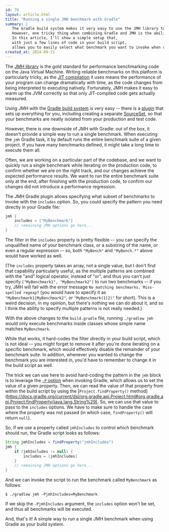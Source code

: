 ```yaml
---
id: 79
layout: article.html
title: "Running a single JMH benchmark with Gradle"
summary: |
   The Gradle build system makes it very easy to use the JMH library to write benchmarks for your Java code.
   However, one tricky thing when combining Gradle and JMH is the ability to run a single benchmark when invoking your build.
   In this article, I'll show a simple setup that,
   with just a few lines of code in your build script,
   allows you to easily select what benchmark you want to invoke when running your Gradle build.
created_at: 2024-09-21
---
```


The [JMH library](https://openjdk.org/projects/code-tools/jmh)
is the gold standard for performance benchmarking code on the Java Virtual Machine.
Writing reliable benchmarks on this platform is particularly tricky,
as the [JIT compilation](https://en.wikipedia.org/wiki/Just-in-time_compilation)
it uses means the performance of your program can change dramatically with time,
as the code changes from being interpreted to executing natively.
Fortunately, JMH makes it easy to warm up the JVM correctly so that only JIT-compiled code gets actually measured.

Using JMH with the [Gradle build system](https://gradle.org)
is very easy --
there is a [plugin](https://plugins.gradle.org/plugin/me.champeau.jmh) that sets up everything for you,
including creating a separate
[SourceSet](https://docs.gradle.org/current/dsl/org.gradle.api.tasks.SourceSet.html),
so that your benchmarks are neatly isolated from your production and test code.

However, there is one downside of JMH with Gradle:
out of the box, it doesn't provide a simple way to run a single benchmark.
When executing the `jmh` Gradle task,
it by default runs the entire benchmark suite of a given project.
If you have many benchmarks defined, it might take a long time to execute them all.

Often, we are working on a particular part of the codebase,
and we want to quickly run a single benchmark while iterating on the production code,
to confirm whether we are on the right track,
and our changes achieve the expected performance results.
We want to run the entire benchmark suite only at the end,
after finishing with the production code,
to confirm our changes did not introduce a performance regression.

The JMH Gradle plugin allows specifying what subset of benchmarks to invoke
with the `includes` option.
So, you could specify the pattern you need directly in your Gradle file:

```groovy
jmh {
    includes = ["MyBenchmark"]
    // remaining JMH options go here...
}
```

The filter in the `includes` property is pretty flexible --
you can specify the unqualified name of your benchmark class,
or a substring of the name, or even a regular expression --
so, both `"MyBench"` and `"MyBench.*"` above would have worked as well.

(The `includes` property takes an array, not a single value,
but I don't find that capability particularly useful,
as the multiple patterns are combined with the "and" logical operator,
instead of "or", and thus you can't just specify `["MyBenchmark1", "MyBenchmark2"]`
to run two benchmarks --
if you try, JMH will fail with the error message
`No matching benchmarks. Miss-spelled regexp?`
(you would have to specify it as `"MyBenchmark1|MyBenchmark2"`,
or `"MyBenchmark(1|2)"` for short).
This is a weird decision, in my opinion, but there's nothing we can do about it,
and so I think the ability to specify multiple patterns is not really needed.)

With the above changes to the `build.gradle` file,
running `./gradlew jmh` would only execute benchmarks inside classes whose simple name matches `MyBenchmark`.

While that works, it hard-codes the filter directly in your build script,
which is not ideal -- you might forget to remove it after you're done iterating on a specific benchmark,
which would effectively disable the remainder of your benchmark suite.
In addition, whenever you wanted to change the benchmark you are interested in,
you'd have to remember to change it in the build script as well.

The trick we can use here to avoid hard-coding the pattern in the `jmh`
block is to leverage the [`-P` option](https://docs.gradle.org/current/userguide/project_properties.html#sec:project_properties)
when invoking Gradle, which allows us to set the value of a given property.
Then, we can read the value of that property from within the build script by using the
[`Project.findProperty()` method](https://docs.gradle.org/current/dsl/org.gradle.api.Project.html#org.gradle.api.Project:findProperty(java.lang.String%29).
So, we can use that value to pass to the `includes` options.
We have to make sure to handle the case where the property was not passed
(in which case, `findProperty()` will return `null`).

So, if we use a property called `jmhIncludes` to control which benchmark should run,
the Gradle script looks as follows:

```groovy
String jmhIncludes = findProperty("jmhIncludes")
jmh {
    if (jmhIncludes != null) {
        includes = [jmhIncludes]
    }
    // remaining JMH options go here...
}
```

And we can invoke the script to run the benchmark called `MyBenchmark` as follows:

```shell
$ ./gradlew jmh -PjmhIncludes=MyBenchmark
```

If we skip the `-PjmhIncludes` argument,
the `includes` option won't be set,
and thus all benchmarks will be executed.

And, that's it! A simple way to run a single JMH benchmark when using Gradle as your build system.
